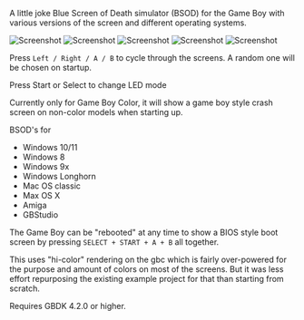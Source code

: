 A little joke Blue Screen of Death simulator (BSOD) for the Game Boy with various versions of the screen and different operating systems.

![Screenshot](info/gb_winbsod_3.png)
![Screenshot](info/gb_winbsod_4.png)
![Screenshot](info/macos_classic.png)
![Screenshot](info/amiga_meditate.png)
![Screenshot](info/pc_biosboot.png)

Press `Left / Right / A / B` to cycle through the screens. A random one will be chosen on startup.

Press Start or Select to change LED mode

Currently only for Game Boy Color, it will show a game boy style crash screen on non-color models when starting up.

BSOD's for
- Windows 10/11
- Windows 8
- Windows 9x
- Windows Longhorn
- Mac OS classic
- Max OS X
- Amiga
- GBStudio

The Game Boy can be "rebooted" at any time to show a BIOS style boot screen by pressing `SELECT + START + A + B` all together.

This uses "hi-color" rendering on the gbc which is fairly over-powered for the purpose and amount of colors on most of the screens. But it was less effort repurposing the existing example project for that than starting from scratch.

Requires GBDK 4.2.0 or higher.

